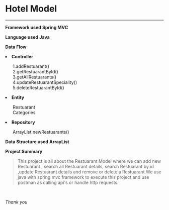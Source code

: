<!--heading-->
# Hotel Model
---
<!-- Strong -->
**Framework used** **Spring MVC**
<!-- Strong -->
**Language used** **Java**
<!-- Strong -->
**Data Flow**
<li><b>Controller</b>
</li>
<ul>
1.addRestuarant() <br>
2.getRestuarantById() <br>
3.getAllRestuarants() <br>
4.updateRestuarantSpeciality() <br>
5.deleteRestuarantById() <br></ul>

<li><b>Entity</b></li>
<ul>
Restuarant <br>
Categories <br>

</ul>
<li><b>Repository</b></li>
<ul>
ArrayList<Restuarants> newRestuarants()
</ul>

<!-- Strong -->
**Data Structure used** **ArrayList**

<!-- Strong -->
**Project Summary**
<!--blockqoutes-->
>This project is all about the Restuarant Model where we can add new Restuarant , search all Restuarant details, search Restuarant by id ,update Restuarant details and remove or delete a Restuarant.We use java with spring mvc framework
>to execute this project and use postman as calling api's or handle http requests.
<br>

*Thank you*
